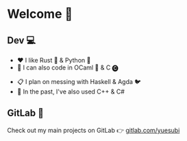 # Welcome 👋

## Dev 💻
- ♥️ I like Rust 🦀 & Python 🐍
- 🌸 I can also code in OCaml 🐫 & C 🅒
<!--- 🌱 I'm learning -->
- 📋 I plan on messing with Haskell & Agda 🐦
- 🍂 In the past, I've also used C++ & C#

## GitLab 🦊
Check out my main projects on GitLab 👉 [gitlab.com/yuesubi](https://gitlab.com/yuesubi)
